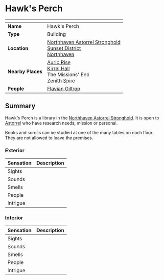 # Hawk's Perch

| []() | |
| --- | --- |
| **Name** | Hawk's Perch |
| **Type** | Building |
| **Location** | [Northhaven Astorrel Stronghold](../strongholds/northhaven-astorrel-stronghold.md)<br />[Sunset District](../districts/sunset-district.md)<br />[Northhaven](../cities/northhaven.md) |
| **Nearby Places** | [Auric Rise](auric-rise.md)<br />[Kirrel Hall](kirrel-hall.md)<br />The Missions' End<br />[Zenith Spire](zenith-spire.md) |
| **People** | [Flavian Giltrop](../../characters/flavian-giltrop.md) |

## Summary

Hawk's Perch is a library in the [Northhaven Astorrel Stronghold](../strongholds/northhaven-astorrel-stronghold.md). It is open to [Astorrel](../../organisations/astorrel/astorrel.md) who have research needs, mission or personal.

Books and scrolls can be studied at one of the many tables on each floor. They are not allowed to leave the premises.

### Exterior

| Sensation | Description |
| ---- | --- |
| Sights | |
| Sounds | |
| Smells | |
| People | |
| Intrigue | |

### Interior

| Sensation | Description |
| ---- | --- |
| Sights | |
| Sounds | |
| Smells | |
| People | |
| Intrigue | |
